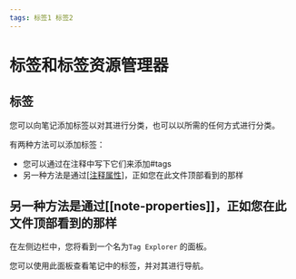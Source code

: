 ```yaml
---
tags: 标签1 标签2
---
```


# 标签和标签资源管理器

## 标签

您可以向笔记添加标签以对其进行分类，也可以以所需的任何方式进行分类。

有两种方法可以添加标签：

- 您可以通过在注释中写下它们来添加#tags
- 另一种方法是通过[[注释属性]]，正如您在此文件顶部看到的那样

## 另一种方法是通过[[note-properties]]，正如您在此文件顶部看到的那样

在左侧边栏中，您将看到一个名为`Tag Explorer` 的面板。

您可以使用此面板查看笔记中的标签，并对其进行导航。

[//begin]: # "Autogenerated link references for markdown compatibility"
[注释属性]: 注释属性 "注释属性"
[//end]: # "Autogenerated link references"